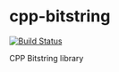 cpp-bitstring
=============

[![Build Status](https://travis-ci.org/alexandernst/cpp-bitstring.svg?branch=master)](https://travis-ci.org/alexandernst/cpp-bitstring)

CPP Bitstring library
